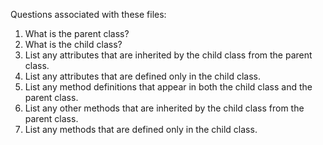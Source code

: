 Questions associated with these files:  

1. What is the parent class?  
2. What is the child class?  
3. List any attributes that are inherited by the child class from the parent class.  
4. List any attributes that are defined only in the child class.  
5. List any method definitions that appear in both the child class and the parent class.  
6. List any other methods that are inherited by the child class from the parent class.  
7. List any methods that are defined only in the child class.  

